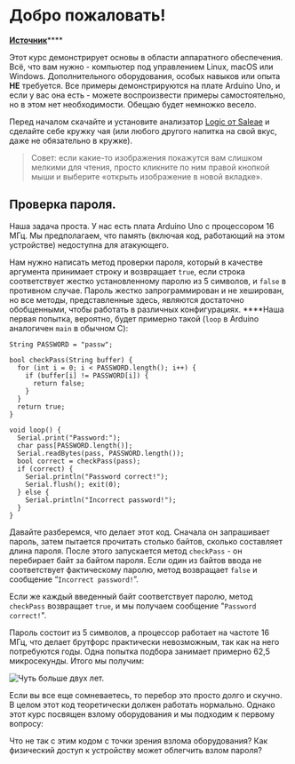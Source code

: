 # Добро пожаловать!

[**Источник**](https://maldroid.github.io/hardware-hacking/)\*\*\*\*

Этот курс демонстрирует основы в области аппаратного обеспечения. Всё, что вам нужно - компьютер под управлением Linux, macOS или Windows. Дополнительного оборудования, особых навыков или опыта **НЕ** требуется. Все примеры демонстрируются на плате Arduino Uno, и если у вас она есть - можете воспроизвести примеры самостоятельно, но в этом нет необходимости. Обещаю будет немножко весело.

Перед началом скачайте и установите анализатор [Logic от Saleae](https://www.saleae.com/downloads/) и сделайте себе кружку чая \(или любого другого напитка на свой вкус, даже не обязательно в кружке\).

> Совет: если какие-то изображения покажутся вам слишком мелкими для чтения, просто кликните по ним правой кнопкой мыши и выберите «открыть изображение в новой вкладке».

## **Проверка пароля.**

Наша задача проста. У нас есть плата Arduino Uno с процессором 16 МГц. Мы предполагаем, что память \(включая код, работающий на этом устройстве\) недоступна для атакующего.

Нам нужно написать метод проверки пароля, который в качестве аргумента принимает строку и возвращает `true`, если строка соответствует жестко установленному паролю из 5 символов, и `false` в противном случае. Пароль жестко запрограммирован и не хеширован, но все методы, представленные здесь, являются достаточно обобщенными, чтобы работать в различных конфигурациях. ****Наша первая попытка, вероятно, будет примерно такой \(`loop` в Arduino аналогичен `main` в обычном C\):

```text
String PASSWORD = "passw";

bool checkPass(String buffer) {
  for (int i = 0; i < PASSWORD.length(); i++) {
    if (buffer[i] != PASSWORD[i]) {
      return false;
    }
  }
  return true;
}

void loop() {
  Serial.print("Password:");
  char pass[PASSWORD.length()];
  Serial.readBytes(pass, PASSWORD.length());
  bool correct = checkPass(pass);
  if (correct) {
    Serial.println("Password correct!");
    Serial.flush(); exit(0);
  } else {
    Serial.println("Incorrect password!");
  }
}
```

Давайте разберемся, что делает этот код. Сначала он запрашивает пароль, затем пытается прочитать столько байтов, сколько составляет длина пароля. После этого запускается метод `checkPass` - он перебирает байт за байтом пароля. Если один из байтов ввода не соответствует фактическому паролю, метод возвращает `false` и сообщение “`Incorrect password!`”.

Если же каждый введенный байт соответствует паролю, метод `checkPass` возвращает `true`, и мы получаем сообщение "`Password correct!`".

Пароль состоит из 5 символов, а процессор работает на частоте 16 МГц, что делает брутфорс практически невозможным, так как на него потребуются годы. Одна попытка подбора занимает примерно 62,5 микросекунды. Итого мы получим:

![&#x427;&#x443;&#x442;&#x44C; &#x431;&#x43E;&#x43B;&#x44C;&#x448;&#x435; &#x434;&#x432;&#x443;&#x445; &#x43B;&#x435;&#x442;.](https://render.githubusercontent.com/render/math?math=256^5\times%2062.5\mu%20s%20=%2068,719,476.7s%20=%202.17%20years)

Если вы все еще сомневаетесь, то перебор это просто долго и скучно. В целом этот код теоретически должен работать нормально. Однако этот курс посвящен взлому оборудования и мы подходим к первому вопросу:

Что не так с этим кодом с точки зрения взлома оборудования? Как физический доступ к устройству может облегчить взлом пароля?

